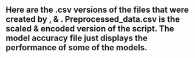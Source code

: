## Here are the .csv versions of the files that were created by , & . Preprocessed_data.csv is the scaled & encoded version of the script. The model accuracy file just displays the performance of some of the models. 
